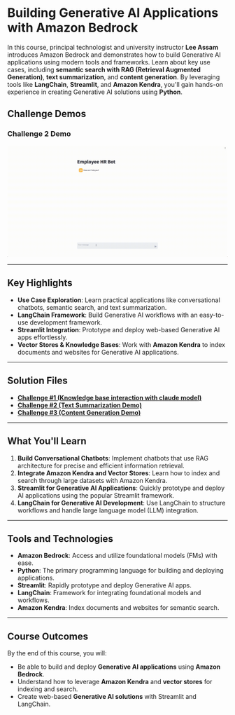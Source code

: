 # **Building Generative AI Applications with Amazon Bedrock**

In this course, principal technologist and university instructor **Lee Assam** introduces Amazon Bedrock and demonstrates how to build Generative AI applications using modern tools and frameworks. Learn about key use cases, including **semantic search with RAG (Retrieval Augmented Generation)**, **text summarization**, and **content generation**. By leveraging tools like **LangChain**, **Streamlit**, and **Amazon Kendra**, you'll gain hands-on experience in creating Generative AI solutions using **Python**.

## **Challenge Demos**  
### Challenge 2 Demo
![Challenge 2 Demo](/02_06bRec.gif)

---

## **Key Highlights**
- **Use Case Exploration**: Learn practical applications like conversational chatbots, semantic search, and text summarization.
- **LangChain Framework**: Build Generative AI workflows with an easy-to-use development framework.
- **Streamlit Integration**: Prototype and deploy web-based Generative AI apps effortlessly.
- **Vector Stores & Knowledge Bases**: Work with **Amazon Kendra** to index documents and websites for Generative AI applications.

---

## **Solution Files**
- **[Challenge #1 (Knowledge base interaction with claude model)](/Challenge1_02_04b)**  
- **[Challenge #2 (Text Summarization Demo)](/Challenge2Solution.png)**  
- **[Challenge #3 (Content Generation Demo)](/Challenge3Solution.png)**  

---

## **What You'll Learn**
1. **Build Conversational Chatbots**: Implement chatbots that use RAG architecture for precise and efficient information retrieval.
2. **Integrate Amazon Kendra and Vector Stores**: Learn how to index and search through large datasets with Amazon Kendra.  
3. **Streamlit for Generative AI Applications**: Quickly prototype and deploy AI applications using the popular Streamlit framework.  
4. **LangChain for Generative AI Development**: Use LangChain to structure workflows and handle large language model (LLM) integration.  

---

## **Tools and Technologies**
- **Amazon Bedrock**: Access and utilize foundational models (FMs) with ease.
- **Python**: The primary programming language for building and deploying applications.
- **Streamlit**: Rapidly prototype and deploy Generative AI apps.
- **LangChain**: Framework for integrating foundational models and workflows.
- **Amazon Kendra**: Index documents and websites for semantic search.

---

## **Course Outcomes**
By the end of this course, you will:
- Be able to build and deploy **Generative AI applications** using **Amazon Bedrock**.  
- Understand how to leverage **Amazon Kendra** and **vector stores** for indexing and search.  
- Create web-based **Generative AI solutions** with Streamlit and LangChain.  
